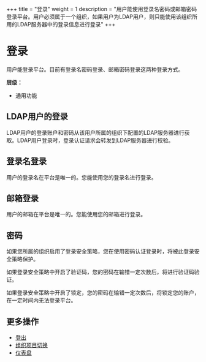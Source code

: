 ﻿+++
title = "登录"
weight = 1
description = "用户能使用登录名密码或邮箱密码登录平台。用户必须属于一个组织，如果用户为LDAP用户，则只能使用该组织所用的LDAP服务器中的登录信息进行登录"
+++

# 登录

用户能登录平台。目前有登录名密码登录、邮箱密码登录这两种登录方式。

**层级：**

- 通用功能

<h2 id="1">LDAP用户的登录</h2>

LDAP用户的登录账户和密码从该用户所属的组织下配置的LDAP服务器进行获取。LDAP用户登录时，登录认证请求会转发到LDAP服务器进行校验。

<h2 id="2">登录名登录</h2>

用户的登录名在平台是唯一的。您能使用您的登录名进行登录。

<h2 id="3">邮箱登录</h2>

用户的邮箱在平台是唯一的。您能使用您的邮箱进行登录。

<h2 id="4">密码</h2>

如果您所属的组织启用了登录安全策略，您在使用密码认证登录时，将被此登录安全策略保护。

如果登录安全策略中开启了验证码，您的密码在输错一定次数后，将进行验证码验证。

如果登录安全策略中开启了锁定，您的密码在输错一定次数后，将锁定您的账户，在一定时间内无法登录平台。

## 更多操作
- [登出](../logout)
- [组织项目切换](../tenant_switch)
- [仪表盘](../dashboard)